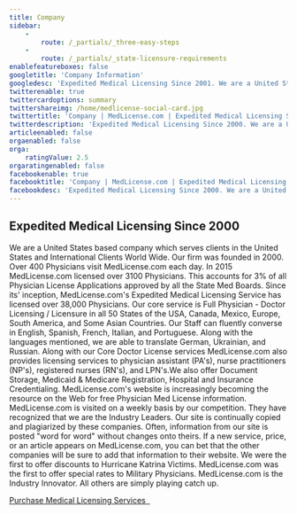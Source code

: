 ```yaml
---
title: Company
sidebar:
    -
        route: /_partials/_three-easy-steps
    -
        route: /_partials/_state-licensure-requirements
enablefeatureboxes: false
googletitle: 'Company Information'
googledesc: 'Expedited Medical Licensing Since 2001. We are a United States based company. In 2017 MedLicense.com licensed over 3100 Physicians'
twitterenable: true
twittercardoptions: summary
twittershareimg: /home/medlicense-social-card.jpg
twittertitle: 'Company | MedLicense.com | Expedited Medical Licensing Since 2000'
twitterdescription: 'Expedited Medical Licensing Since 2000. We are a United States based company which serves clients in the United States and International Clients World Wide. Our firm was founded in 2000. Over 400 Physicians visit MedLicense.com each day. In 2015 MedLicense.com licensed over 3100 Physicians.'
articleenabled: false
orgaenabled: false
orga:
    ratingValue: 2.5
orgaratingenabled: false
facebookenable: true
facebooktitle: 'Company | MedLicense.com | Expedited Medical Licensing Since 2000'
facebookdesc: 'Expedited Medical Licensing Since 2000. We are a United States based company which serves clients in the United States and International Clients World Wide. Our firm was founded in 2000. Over 400 Physicians visit MedLicense.com each day. In 2015 MedLicense.com licensed over 3100 Physicians.'
---
```


<h2 id="mcetoc_1cdnmfrlo0">Expedited Medical Licensing Since 2000</h2>
<p>We are a United States based company which serves clients in the United States and International Clients World Wide. Our firm was founded in 2000. Over 400 Physicians visit MedLicense.com each day. In 2015 MedLicense.com licensed over 3100 Physicians. This accounts for 3% of all Physician License Applications approved by all the State Med Boards. Since its' inception, MedLicense.com's Expedited Medical Licensing Service has licensed over 38,000 Physicians. Our core service is Full Physician - Doctor Licensing / Licensure in all 50 States of the USA, Canada, Mexico, Europe, South America, and Some Asian Countries. Our Staff can fluently converse in English, Spanish, French, Italian, and Portuguese. Along with the languages mentioned, we are able to translate German, Ukrainian, and Russian. Along with our Core Doctor License services MedLicense.com also provides licensing services to physician assistant (PA's), nurse practitioners (NP's), registered nurses (RN's), and LPN's.We also offer Document Storage, Medicaid &amp; Medicare Registration, Hospital and Insurance Credentialing. MedLicense.com's website is increasingly becoming the resource on the Web for free Physician Med License information. MedLicense.com is visited on a weekly basis by our competition. They have recognized that we are the Industry Leaders. Our site is continually copied and plagiarized by these companies. Often, information from our site is posted "word for word" without changes onto theirs. If a new service, price, or an article appears on MedLicense.com, you can bet that the other companies will be sure to add that information to their website. We were the first to offer discounts to Hurricane Katrina Victims. MedLicense.com was the first to offer special rates to Military Physicians. MedLicense.com is the Industry Innovator. All others are simply playing catch up.</p>
<p><a class="btn btn-secondary" href="../../pricing">Purchase Medical Licensing Services <em class="fa fa-sm fa-play" aria-hidden="true">&nbsp;</em></a></p>